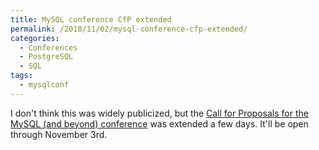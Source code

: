 ```yaml
---
title: MySQL conference CfP extended
permalink: /2010/11/02/mysql-conference-cfp-extended/
categories:
  - Conferences
  - PostgreSQL
  - SQL
tags:
  - mysqlconf
---
```

I don't think this was widely publicized, but the [Call for Proposals for the MySQL (and beyond) conference][1] was extended a few days. It'll be open through November 3rd.

 [1]: http://en.oreilly.com/mysql2011/user/proposal/propose/cfp/126
